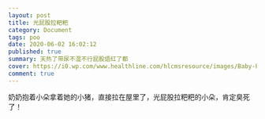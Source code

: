 ```yaml
---
layout: post
title: 光屁股拉粑粑
category: Document
tags: poo
date: 2020-06-02 16:02:12
published: true
summary: 天热了带尿不湿不行屁股焐红了都
cover: https://i0.wp.com/www.healthline.com/hlcmsresource/images/Baby-Poop-Colors/7912-Baby_Poop_Color-1296x728-Header.jpg
comment: true
---
```


奶奶抱着小朵拿着她的小猪，直接拉在屋里了，光屁股拉粑粑的小朵，肯定臭死了！
